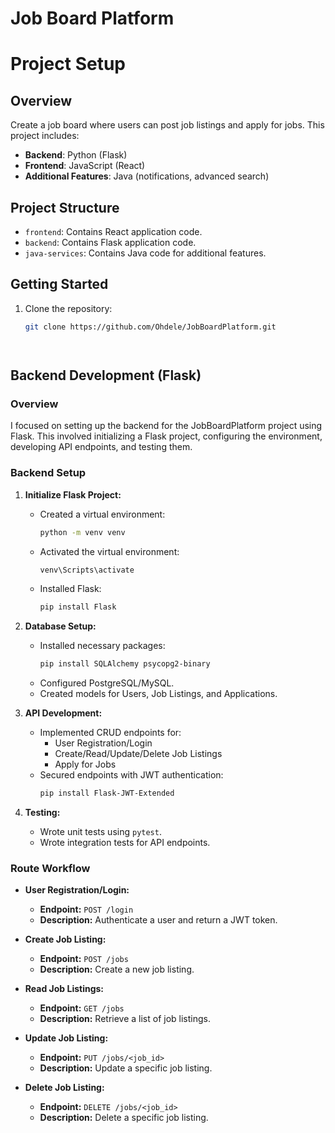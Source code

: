 # Job Board Platform

# Project Setup

## Overview
Create a job board where users can post job listings and apply for jobs. This project includes:
- **Backend**: Python (Flask)
- **Frontend**: JavaScript (React)
- **Additional Features**: Java (notifications, advanced search)

## Project Structure
- `frontend`: Contains React application code.
- `backend`: Contains Flask application code.
- `java-services`: Contains Java code for additional features.

## Getting Started
1. Clone the repository:
   ```bash
   git clone https://github.com/Ohdele/JobBoardPlatform.git




## Backend Development (Flask)

### Overview
I focused on setting up the backend for the JobBoardPlatform project using Flask. This involved initializing a Flask project, configuring the environment, developing API endpoints, and testing them. 

### Backend Setup

1. **Initialize Flask Project:**
   - Created a virtual environment:
     ```bash
     python -m venv venv
     ```
   - Activated the virtual environment:
     ```bash
     venv\Scripts\activate
     ```
   - Installed Flask:
     ```bash
     pip install Flask
     ```

2. **Database Setup:**
   - Installed necessary packages:
     ```bash
     pip install SQLAlchemy psycopg2-binary
     ```
   - Configured PostgreSQL/MySQL.
   - Created models for Users, Job Listings, and Applications.

3. **API Development:**
   - Implemented CRUD endpoints for:
     - User Registration/Login
     - Create/Read/Update/Delete Job Listings
     - Apply for Jobs
   - Secured endpoints with JWT authentication:
     ```bash
     pip install Flask-JWT-Extended
     ```

4. **Testing:**
   - Wrote unit tests using `pytest`.
   - Wrote integration tests for API endpoints.

### Route Workflow

- **User Registration/Login:**
  - **Endpoint:** `POST /login`
  - **Description:** Authenticate a user and return a JWT token.

- **Create Job Listing:**
  - **Endpoint:** `POST /jobs`
  - **Description:** Create a new job listing.

- **Read Job Listings:**
  - **Endpoint:** `GET /jobs`
  - **Description:** Retrieve a list of job listings.

- **Update Job Listing:**
  - **Endpoint:** `PUT /jobs/<job_id>`
  - **Description:** Update a specific job listing.

- **Delete Job Listing:**
  - **Endpoint:** `DELETE /jobs/<job_id>`
  - **Description:** Delete a specific job listing.

